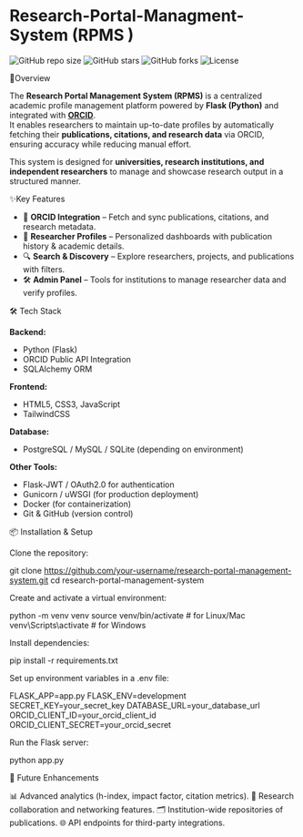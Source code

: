 # Research-Portal-Managment-System (RPMS )

![GitHub repo size](https://img.shields.io/github/repo-size/your-username/research-portal-management-system)
![GitHub stars](https://img.shields.io/github/stars/your-username/research-portal-management-system?style=social)
![GitHub forks](https://img.shields.io/github/forks/your-username/research-portal-management-system?style=social)
![License](https://img.shields.io/github/license/your-username/research-portal-management-system)


🚀Overview

The **Research Portal Management System (RPMS)** is a centralized academic profile management platform powered by **Flask (Python)** and integrated with **[ORCID](https://orcid.org/)**.  
It enables researchers to maintain up-to-date profiles by automatically fetching their **publications, citations, and research data** via ORCID, ensuring accuracy while reducing manual effort.  

This system is designed for **universities, research institutions, and independent researchers** to manage and showcase research output in a structured manner.

✨Key Features

- 🔗 **ORCID Integration** – Fetch and sync publications, citations, and research metadata.  
- 👤 **Researcher Profiles** – Personalized dashboards with publication history & academic details.  
- 🔍 **Search & Discovery** – Explore researchers, projects, and publications with filters.  
- 🛠 **Admin Panel** – Tools for institutions to manage researcher data and verify profiles.  

🛠 Tech Stack

**Backend:**  
- Python (Flask)  
- ORCID Public API Integration  
- SQLAlchemy ORM  

**Frontend:**  
- HTML5, CSS3, JavaScript  
- TailwindCSS  

**Database:**  
- PostgreSQL / MySQL / SQLite (depending on environment)  

**Other Tools:**  
- Flask-JWT / OAuth2.0 for authentication  
- Gunicorn / uWSGI (for production deployment)  
- Docker (for containerization)  
- Git & GitHub (version control)  

📦 Installation & Setup

Clone the repository:

git clone https://github.com/your-username/research-portal-management-system.git
cd research-portal-management-system


Create and activate a virtual environment:

python -m venv venv
source venv/bin/activate  # for Linux/Mac
venv\Scripts\activate     # for Windows


Install dependencies:

pip install -r requirements.txt


Set up environment variables in a .env file:

FLASK_APP=app.py
FLASK_ENV=development
SECRET_KEY=your_secret_key
DATABASE_URL=your_database_url
ORCID_CLIENT_ID=your_orcid_client_id
ORCID_CLIENT_SECRET=your_orcid_secret

Run the Flask server:

python app.py



🔬 Future Enhancements

📊 Advanced analytics (h-index, impact factor, citation metrics).
🤝 Research collaboration and networking features.
🗂 Institution-wide repositories of publications.
🌐 API endpoints for third-party integrations.
